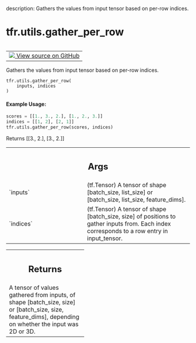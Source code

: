 description: Gathers the values from input tensor based on per-row indices.

<div itemscope itemtype="http://developers.google.com/ReferenceObject">
<meta itemprop="name" content="tfr.utils.gather_per_row" />
<meta itemprop="path" content="Stable" />
</div>

# tfr.utils.gather_per_row

<!-- Insert buttons and diff -->

<table class="tfo-notebook-buttons tfo-api nocontent" align="left">
<td>
  <a target="_blank" href="https://github.com/tensorflow/ranking/tree/master/tensorflow_ranking/python/utils.py#L33-L56">
    <img src="https://www.tensorflow.org/images/GitHub-Mark-32px.png" />
    View source on GitHub
  </a>
</td>
</table>

Gathers the values from input tensor based on per-row indices.

<pre class="devsite-click-to-copy prettyprint lang-py tfo-signature-link">
<code>tfr.utils.gather_per_row(
    inputs, indices
)
</code></pre>

<!-- Placeholder for "Used in" -->

#### Example Usage:

```python
scores = [[1., 3., 2.], [1., 2., 3.]]
indices = [[1, 2], [2, 1]]
tfr.utils.gather_per_row(scores, indices)
```
Returns [[3., 2.], [3., 2.]]

<!-- Tabular view -->
 <table class="responsive fixed orange">
<colgroup><col width="214px"><col></colgroup>
<tr><th colspan="2"><h2 class="add-link">Args</h2></th></tr>

<tr>
<td>
`inputs`
</td>
<td>
(tf.Tensor) A tensor of shape [batch_size, list_size] or
[batch_size, list_size, feature_dims].
</td>
</tr><tr>
<td>
`indices`
</td>
<td>
(tf.Tensor) A tensor of shape [batch_size, size] of positions to
gather inputs from. Each index corresponds to a row entry in input_tensor.
</td>
</tr>
</table>

<!-- Tabular view -->
 <table class="responsive fixed orange">
<colgroup><col width="214px"><col></colgroup>
<tr><th colspan="2"><h2 class="add-link">Returns</h2></th></tr>
<tr class="alt">
<td colspan="2">
A tensor of values gathered from inputs, of shape [batch_size, size] or
[batch_size, size, feature_dims], depending on whether the input was 2D or
3D.
</td>
</tr>

</table>

